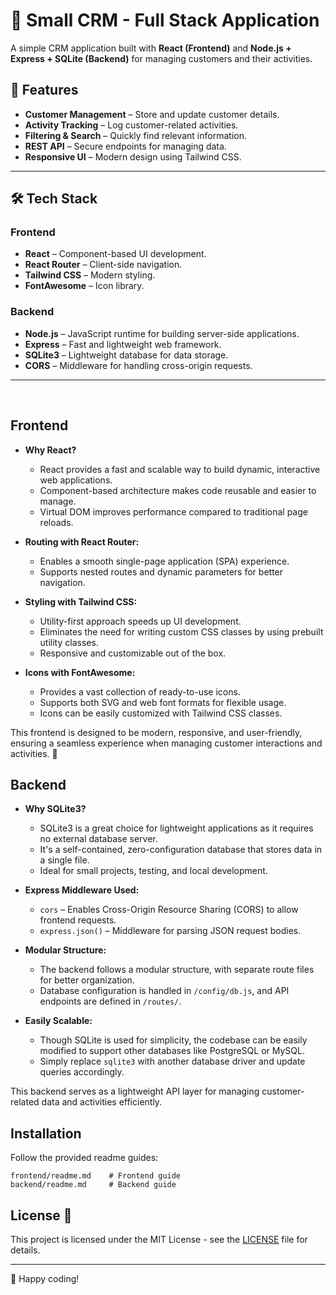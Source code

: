 # 📌 Small CRM - Full Stack Application

A simple CRM application built with **React (Frontend)** and **Node.js + Express + SQLite (Backend)** for managing customers and their activities.

## 🚀 Features
- **Customer Management** – Store and update customer details.
- **Activity Tracking** – Log customer-related activities.
- **Filtering & Search** – Quickly find relevant information.
- **REST API** – Secure endpoints for managing data.
- **Responsive UI** – Modern design using Tailwind CSS.

---

## 🛠️ Tech Stack
### Frontend
- **React** – Component-based UI development.
- **React Router** – Client-side navigation.
- **Tailwind CSS** – Modern styling.
- **FontAwesome** – Icon library.

### Backend
- **Node.js** – JavaScript runtime for building server-side applications.
- **Express** – Fast and lightweight web framework.
- **SQLite3** – Lightweight database for data storage.
- **CORS** – Middleware for handling cross-origin requests.
---
<br>

## Frontend

- **Why React?**  
  - React provides a fast and scalable way to build dynamic, interactive web applications.
  - Component-based architecture makes code reusable and easier to manage.
  - Virtual DOM improves performance compared to traditional page reloads.

- **Routing with React Router:**  
  - Enables a smooth single-page application (SPA) experience.
  - Supports nested routes and dynamic parameters for better navigation.

- **Styling with Tailwind CSS:**  
  - Utility-first approach speeds up UI development.
  - Eliminates the need for writing custom CSS classes by using prebuilt utility classes.
  - Responsive and customizable out of the box.

- **Icons with FontAwesome:**  
  - Provides a vast collection of ready-to-use icons.
  - Supports both SVG and web font formats for flexible usage.
  - Icons can be easily customized with Tailwind CSS classes.

This frontend is designed to be modern, responsive, and user-friendly, ensuring a seamless experience when managing customer interactions and activities. 🚀


## Backend

- **Why SQLite3?**  
  - SQLite3 is a great choice for lightweight applications as it requires no external database server.
  - It's a self-contained, zero-configuration database that stores data in a single file.
  - Ideal for small projects, testing, and local development.

- **Express Middleware Used:**  
  - `cors` – Enables Cross-Origin Resource Sharing (CORS) to allow frontend requests.
  - `express.json()` – Middleware for parsing JSON request bodies.

- **Modular Structure:**  
  - The backend follows a modular structure, with separate route files for better organization.
  - Database configuration is handled in `/config/db.js`, and API endpoints are defined in `/routes/`.

- **Easily Scalable:**  
  - Though SQLite is used for simplicity, the codebase can be easily modified to support other databases like PostgreSQL or MySQL.
  - Simply replace `sqlite3` with another database driver and update queries accordingly.

This backend serves as a lightweight API layer for managing customer-related data and activities efficiently.

## Installation
Follow the provided readme guides:
```
frontend/readme.md    # Frontend guide
backend/readme.md     # Backend guide
```

## License 📜

This project is licensed under the MIT License - see the [LICENSE](LICENSE) file for details.

---

🎉 Happy coding!